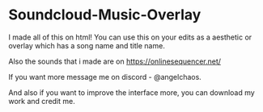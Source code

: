 # Soundcloud-Music-Overlay
I made all of this on html! You can use this on your edits as a aesthetic or overlay which has a song name and title name.


Also the sounds that i made are on https://onlinesequencer.net/


If you want more message me on discord - @angelchaos.


And also if you want to improve the interface more, you can download my work and credit me.
